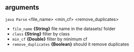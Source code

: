 ## arguments
`java Parse` <file_name> <class> <min_cf> <remove_duplicates>

 * `file_name` **{String}** file name in the datasets/ folder
 * `class` **{String}** filter by class
 * `min_cf` **{Double}** filter by minimum cf
 * `remove_duplicates` **{Boolean}** should it remove duplicates
